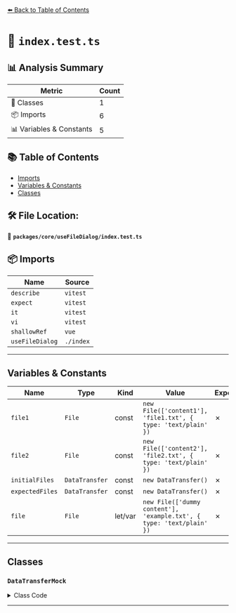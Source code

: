 [⬅️ Back to Table of Contents](../../../index.md)

# 📄 `index.test.ts`

## 📊 Analysis Summary

| Metric | Count |
|--------|-------|
| 🧱 Classes | 1 |
| 📦 Imports | 6 |
| 📊 Variables & Constants | 5 |

## 📚 Table of Contents

- [Imports](#imports)
- [Variables & Constants](#variables-constants)
- [Classes](#classes)

## 🛠️ File Location:
📂 **`packages/core/useFileDialog/index.test.ts`**

## 📦 Imports

| Name | Source |
|------|--------|
| `describe` | `vitest` |
| `expect` | `vitest` |
| `it` | `vitest` |
| `vi` | `vitest` |
| `shallowRef` | `vue` |
| `useFileDialog` | `./index` |


---

## Variables & Constants

| Name | Type | Kind | Value | Exported |
|------|------|------|-------|----------|
| `file1` | `File` | const | `new File(['content1'], 'file1.txt', { type: 'text/plain' })` | ✗ |
| `file2` | `File` | const | `new File(['content2'], 'file2.txt', { type: 'text/plain' })` | ✗ |
| `initialFiles` | `DataTransfer` | const | `new DataTransfer()` | ✗ |
| `expectedFiles` | `DataTransfer` | const | `new DataTransfer()` | ✗ |
| `file` | `File` | let/var | `new File(['dummy content'], 'example.txt', { type: 'text/plain' })` | ✗ |


---

## Classes

### `DataTransferMock`

<details><summary>Class Code</summary>

```ts
class DataTransferMock {
  items = new Set()

  get files() {
    return this.items.values()
  }
}
```
</details>


---